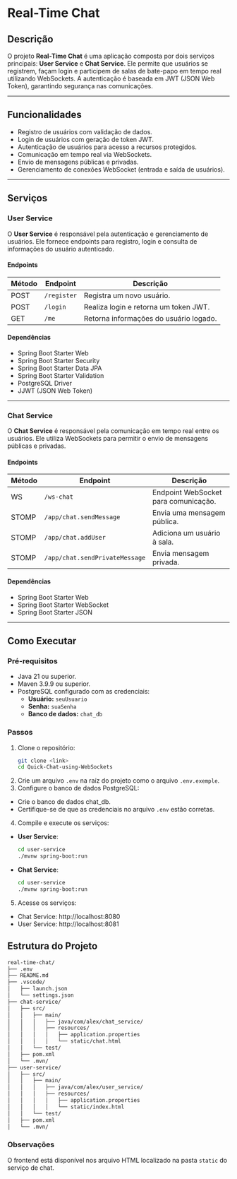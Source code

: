# Real-Time Chat

## Descrição
O projeto **Real-Time Chat** é uma aplicação composta por dois serviços principais: **User Service** e **Chat Service**. Ele permite que usuários se registrem, façam login e participem de salas de bate-papo em tempo real utilizando WebSockets. A autenticação é baseada em JWT (JSON Web Token), garantindo segurança nas comunicações.

---

## Funcionalidades
- Registro de usuários com validação de dados.
- Login de usuários com geração de token JWT.
- Autenticação de usuários para acesso a recursos protegidos.
- Comunicação em tempo real via WebSockets.
- Envio de mensagens públicas e privadas.
- Gerenciamento de conexões WebSocket (entrada e saída de usuários).

---

## Serviços

### User Service
O **User Service** é responsável pela autenticação e gerenciamento de usuários. Ele fornece endpoints para registro, login e consulta de informações do usuário autenticado.

#### Endpoints
| Método | Endpoint       | Descrição                              |
|--------|----------------|----------------------------------------|
| POST   | `/register`    | Registra um novo usuário.              |
| POST   | `/login`       | Realiza login e retorna um token JWT.  |
| GET    | `/me`          | Retorna informações do usuário logado. |

#### Dependências
- Spring Boot Starter Web
- Spring Boot Starter Security
- Spring Boot Starter Data JPA
- Spring Boot Starter Validation
- PostgreSQL Driver
- JJWT (JSON Web Token)

---

### Chat Service
O **Chat Service** é responsável pela comunicação em tempo real entre os usuários. Ele utiliza WebSockets para permitir o envio de mensagens públicas e privadas.

#### Endpoints
| Método | Endpoint       | Descrição                              |
|--------|----------------|----------------------------------------|
| WS     | `/ws-chat`     | Endpoint WebSocket para comunicação.   |
| STOMP  | `/app/chat.sendMessage` | Envia uma mensagem pública.   |
| STOMP  | `/app/chat.addUser`     | Adiciona um usuário à sala.    |
| STOMP  | `/app/chat.sendPrivateMessage` | Envia mensagem privada.|

#### Dependências
- Spring Boot Starter Web
- Spring Boot Starter WebSocket
- Spring Boot Starter JSON

---

## Como Executar

### Pré-requisitos
- Java 21 ou superior.
- Maven 3.9.9 ou superior.
- PostgreSQL configurado com as credenciais:
  - **Usuário:** `seuUsuario`
  - **Senha:** `suaSenha`
  - **Banco de dados:** `chat_db`

### Passos
1. Clone o repositório:
   ```bash
   git clone <link>
   cd Quick-Chat-using-WebSockets
   ```
2. Crie um arquivo `.env` na raíz do projeto como o arquivo `.env.exemple`.
3. Configure o banco de dados PostgreSQL:
- Crie o banco de dados chat_db.
- Certifique-se de que as credenciais no arquivo `.env` estão corretas.
4. Compile e execute os serviços:
- **User Service**:
   ```bash
   cd user-service
   ./mvnw spring-boot:run
   ```
- **Chat Service**:
   ```bash
   cd user-service
   ./mvnw spring-boot:run
   ```
5. Acesse os serviços:
- Chat Service: http://localhost:8080
- User Service: http://localhost:8081

## Estrutura do Projeto
```bash
real-time-chat/
├── .env
├── README.md
├── .vscode/
│   ├── launch.json
│   └── settings.json
├── chat-service/
│   ├── src/
│   │   ├── main/
│   │   │   ├── java/com/alex/chat_service/
│   │   │   ├── resources/
│   │   │   │   ├── application.properties
│   │   │   │   └── static/chat.html
│   │   └── test/
│   ├── pom.xml
│   └── .mvn/
├── user-service/
│   ├── src/
│   │   ├── main/
│   │   │   ├── java/com/alex/user_service/
│   │   │   ├── resources/
│   │   │   │   ├── application.properties
│   │   │   │   └── static/index.html
│   │   └── test/
│   ├── pom.xml
│   └── .mvn/
```

### Observações
O frontend está disponível nos arquivo HTML localizado na pasta `static` do serviço de chat.